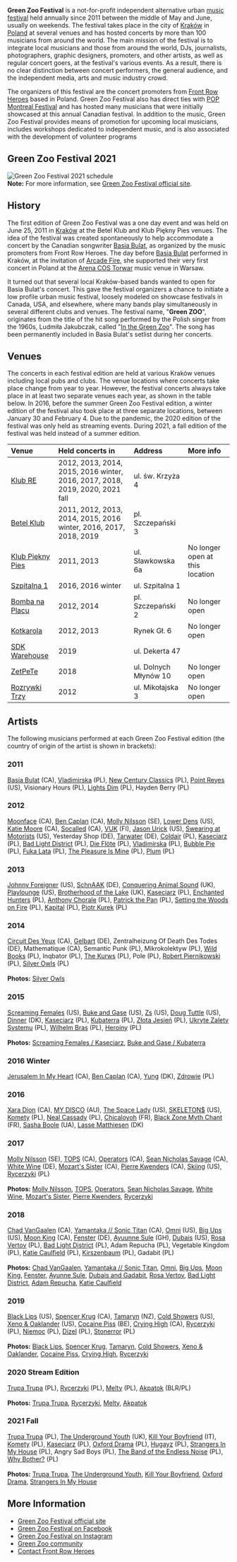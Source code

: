 **Green Zoo Festival** is a not-for-profit independent alternative urban [music festival](https://en.wikipedia.org/wiki/Music_festival) held annually since 2011 between the middle of May and June, usually on weekends. The festival takes place in the city of [Kraków](https://en.wikipedia.org/wiki/Krak%C3%B3w) in [Poland](https://en.wikipedia.org/wiki/Poland) at several venues and has hosted concerts by more than 100 musicians from around the world. The main mission of the festival is to integrate local musicians and those from around the world, DJs, journalists, photographers, graphic designers, promoters, and other artists, as well as regular concert goers, at the festival's various events. As a result, there is no clear distinction between concert performers, the general audience, and the independent media, arts and music industry crowd.

The organizers of this festival are the concert promoters from [Front Row Heroes](https://frontrowheroes.com/en/about-us/) based in Poland. Green Zoo Festival also has direct ties with [POP Montreal Festival](https://popmontreal.com/) and has hosted many musicians that were initially showcased at this annual Canadian festival. In addition to the music, Green Zoo Festival provides means of promotion for upcoming local musicians, includes workshops dedicated to independent music, and is also associated with the development of volunteer programs

## Green Zoo Festival 2021

![Green Zoo Festival 2021 schedule](https://gkutz.github.io/greenzoofestival/assets/GreenZoo2021Small.jpg  "Green Zoo Festival 2021 schedule")<br />
**Note:** For more information, see [Green Zoo Festival official site](https://greenzoofestival.pl/).

## History

The first edition of Green Zoo Festival was a one day event and was held on June 25, 2011 in [Kraków](https://en.wikipedia.org/wiki/Krak%C3%B3w) at the Betel Klub and Klub Piękny Pies venues. The idea of the festival was created spontaneously to help accommodate a concert by the Canadian songwriter [Basia Bulat](https://en.wikipedia.org/wiki/Basia_Bulat), as organized by the music promoters from Front Row Heroes. The day before [Basia Bulat](https://en.wikipedia.org/wiki/Basia_Bulat) performed in Kraków, at the invitation of [Arcade Fire](https://en.wikipedia.org/wiki/Arcade_Fire), she supported their very first concert in Poland at the [Arena COS Torwar](https://en.wikipedia.org/wiki/Torwar_Hall) music venue in Warsaw.

It turned out that several local Kraków-based bands wanted to open for Basia Bulat's concert. This gave the festival organizers a chance to initiate a low profile urban music festival, loosely modeled on showcase festivals in Canada, USA, and elsewhere, where many bands play simultaneously in several different clubs and venues. The festival name, "**Green ZOO**", originates from the title of the hit song performed by the Polish singer from the 1960s, Ludmiła Jakubczak, called "[In the Green Zoo](https://youtu.be/hqNlQLC1xNg)". The song has been permanently included in Basia Bulat's setlist during her concerts.

## Venues

The concerts in each festival edition are held at various Kraków venues including local pubs and clubs. The venue locations where concerts take place change from year to year. However, the festival concerts always take place in at least two separate venues each year, as shown in the table below. In 2016, before the summer Green Zoo Festival edition, a winter edition of the festival also took place at three separate locations, between January 30 and February 4. Due to the pandemic, the 2020 edition of the festival was only held as streaming events. During 2021, a fall edition of the festival was held instead of a summer edition.

| **Venue**    | **Held concerts in**    | **Address** | **More info** |
|:-------------|:----------|:-----------|:-----------|
| [Klub RE](https://www.facebook.com/klubre/) | 2012, 2013, 2014, 2015, 2016 winter, 2016, 2017, 2018, 2019, 2020, 2021 fall  | ul. św. Krzyża 4 | |
| [Betel Klub](https://www.facebook.com/betelpub/) | 2011, 2012, 2013, 2014, 2015, 2016 winter, 2016, 2017, 2018, 2019  | pl. Szczepański 3  |  |
| [Klub Piękny Pies](https://www.facebook.com/Klub-Pi%C4%99kny-Pies-186177181423533/) | 2011, 2013 | ul. Sławkowska 6a | No longer open at this location |
| [Szpitalna 1](https://www.facebook.com/szpitalna1/) | 2016, 2016 winter | ul. Szpitalna 1 | |
| [Bomba na Placu](https://www.facebook.com/bombanaplacu/) | 2012, 2014 | pl. Szczepański 2 | No longer open |
| [Kotkarola](https://www.facebook.com/pages/category/Country-Club---Clubhouse/KOTKAROLA-361891623830938/) | 2012, 2013 | Rynek Gł. 6 | No longer open |
| [SDK Warehouse](https://www.facebook.com/stk47warehouse/) | 2019 | ul. Dekerta 47 | |
| [ZetPeTe](https://www.facebook.com/zetpete.krk/) | 2018 | ul. Dolnych Młynów 10 | No longer open |
| [Rozrywki Trzy](https://www.facebook.com/rozrywki.trzy/) | 2012 | ul. Mikołajska 3 | No longer open |

## Artists

The following musicians performed at each Green Zoo Festival edition (the country of origin of the artist is shown in brackets):

### 2011
[Basia Bulat](https://en.wikipedia.org/wiki/Basia_Bulat) (CA), [Vladimirska](https://vladimirska.bandcamp.com/) (PL), [New Century Classics](https://newcenturyclassics.bandcamp.com/) (PL), [Point Reyes](https://wetnursepointreyes.bandcamp.com/) (US), Visionary Hours (PL), [Lights Dim](https://lightsdim.bandcamp.com/) (PL), Hayden Berry (PL)

### 2012
[Moonface](https://en.wikipedia.org/wiki/Moonface_(band)) (CA), [Ben Caplan](https://en.wikipedia.org/wiki/Ben_Caplan) (CA), [Molly Nilsson](https://en.wikipedia.org/wiki/Molly_Nilsson) (SE), [Lower Dens](https://en.wikipedia.org/wiki/Lower_Dens) (US), [Katie Moore](https://en.wikipedia.org/wiki/Katie_Moore) (CA), [Socalled](https://socalledmtl.bandcamp.com/) (CA), [VUK](https://vukmusic.bandcamp.com/) (FI), [Jason Urick](https://jasonurick.bandcamp.com/) (US), [Swearing at Motorists](https://swearingatmotorists.bandcamp.com/) (US), Yesterday Shop (DE), [Tarwater](https://tarwater.bandcamp.com/) (DE), [Coldair](https://coldair.bandcamp.com/) (PL), [Kaseciarz](https://kaseciarz.bandcamp.com/) (PL), [Bad Light District](https://badlightdistrict.bandcamp.com/) (PL), [Die Flöte](https://dieflote.bandcamp.com/) (PL), [Vladimirska](https://vladimirska.bandcamp.com/) (PL), [Bubble Pie](https://bubblepie.bandcamp.com/) (PL), [Fuka Lata](https://kondico.bandcamp.com/album/velvet-daze) (PL), [The Pleasure Is Mine](https://thepleasureismine.bandcamp.com/) (PL), [Plum](https://plumhoax.bandcamp.com/) (PL)

### 2013
[Johnny Foreigner](https://en.wikipedia.org/wiki/Johnny_Foreigner) (US), [SchnAAK](https://wakeupcolossus.bandcamp.com/) (DE), [Conquering Animal Sound](https://en.wikipedia.org/wiki/Conquering_Animal_Sound) (UK), [Playlounge](https://playlounge.bandcamp.com/) (US), [Brotherhood of the Lake](https://brotherhoodofthelake.bandcamp.com/) (UK), [Kaseciarz](https://kaseciarz.bandcamp.com/) (PL), [Enchanted Hunters](https://enchantedhunters.bandcamp.com/) (PL), [Anthony Chorale](https://anthonychorale.bandcamp.com/) (PL), [Patrick the Pan](https://patrickthepan.bandcamp.com/) (PL), [Setting the Woods on Fire](https://settingthewoodsonfire.bandcamp.com/) (PL), [Kapital](https://kapital0.bandcamp.com/) (PL), [Piotr Kurek](https://piotrkurek.bandcamp.com/) (PL)

### 2014
[Circuit Des Yeux](https://circuitdesyeux.bandcamp.com/) (CA), [Gelbart](https://gelbart.bandcamp.com/) (DE), Zentralheizung Of Death Des Todes (DE), Mathematique (CA), Semantic Punk (PL), Mikrokolektyw (PL), [Wild Books](https://wildbooks.bandcamp.com/) (PL), Inqbator (PL), [The Kurws](https://kurws.bandcamp.com/) (PL), Pole (PL), [Robert Piernikowski](https://robertpiernikowski.bandcamp.com/) (PL), [Silver Owls](https://thesilverowls.bandcamp.com/) (PL)<br /><br /> 
**Photos:** [Silver Owls](https://photos.app.goo.gl/YXJDuHHEapit5owe7)

### 2015
[Screaming Females](https://en.wikipedia.org/wiki/Screaming_Females) (US), [Buke and Gase](https://en.wikipedia.org/wiki/Buke_and_Gase) (US), [Zs](https://en.wikipedia.org/wiki/Zs_(band)) (US), [Doug Tuttle](https://dougtuttle.bandcamp.com/) (US), [Dinner](https://dinnerct.bandcamp.com/) (DK), [Kaseciarz](https://kaseciarz.bandcamp.com/) (PL), [Kubaterra](https://kubaterra.bandcamp.com/) (PL), [Złota Jesień](https://zlotajesien.bandcamp.com/) (PL), [Ukryte Zalety Systemu](https://uzs-ukrytezaletysystemu.bandcamp.com/) (PL), [Wilhelm Bras](https://wilhelmbras.bandcamp.com/) (PL), [Heroiny](https://dunnorecordings.bandcamp.com/album/ahh-ohh) (PL)<br /><br />
**Photos:** [Screaming Females / Kaseciarz](https://photos.app.goo.gl/4Ajm6yjtEXW2uSzp9), [Buke and Gase / Kubaterra](https://photos.app.goo.gl/6LaJjesHcbmYkNhP9) 

### 2016 Winter
[Jerusalem In My Heart](https://en.wikipedia.org/wiki/Jerusalem_In_My_Heart) (CA), [Ben Caplan](https://en.wikipedia.org/wiki/Ben_Caplan) (CA), [Yung](https://yungband.bandcamp.com/) (DK), [Zdrowie](https://zdrowie.bandcamp.com/releases) (PL)

### 2016
[Xara Dion](https://xarahdion.com/) (CA), [MY DISCO](https://mydisco.bandcamp.com/) (AU), [The Space Lady](https://en.wikipedia.org/wiki/The_Space_Lady) (US), [SKELETON$](https://skeletonstv.bandcamp.com/) (US), [Komety](https://komety.bandcamp.com/) (PL), [Neal Cassady](https://nealcassady.bandcamp.com/) (PL), [Chicaloyoh](https://chicaloyoh.bandcamp.com/) (FR), [Black Zone Myth Chant](https://editions-gravats.bandcamp.com/album/feng-shen-2) (FR), [Sasha Boole](https://sashaboole.bandcamp.com/) (UA), [Lasse Matthiesen](https://lassematthiessen.bandcamp.com/) (DK)

### 2017
[Molly Nilsson](https://en.wikipedia.org/wiki/Molly_Nilsson) (SE), [TOPS](https://en.wikipedia.org/wiki/TOPS_(band)) (CA), [Operators](https://operatorsband.bandcamp.com/) (CA), [Sean Nicholas Savage](https://en.wikipedia.org/wiki/Sean_Nicholas_Savage) (CA), [White Wine](https://wwine.bandcamp.com/) (DE), [Mozart's Sister](https://en.wikipedia.org/wiki/Cecile_Believe) (CA), [Pierre Kwenders](https://therealpierrekwenders.bandcamp.com/album/classe-tendresse) (CA), [Skiing](https://skiing.bandcamp.com/) (US), [Rycerzyki](https://rycerzyki.bandcamp.com/) (PL) <br /><br />
**Photos:** [Molly Nilsson](https://goo.gl/photos/e7vfGd3GSCg58FLm9), [TOPS](https://goo.gl/photos/czWif9H1xTmTeowXA), [Operators](https://goo.gl/photos/yYkYs9WrMuGRxhUj8), [Sean Nicholas Savage](https://goo.gl/photos/3SZvNG3vmZberuBMA), [White Wine](https://goo.gl/photos/orxQLkVsGubkXXJq9), [Mozart's Sister](https://goo.gl/photos/UwsCDn4zkjAdYb5k6), [Pierre Kwenders](https://goo.gl/photos/WHN7WYv2AnbiJG496), [Rycerzyki](https://goo.gl/photos/7vv7e3CtdsH2NvmBA)

### 2018
[Chad VanGaalen](https://en.wikipedia.org/wiki/Chad_VanGaalen) (CA), [Yamantaka // Sonic Titan](https://en.wikipedia.org/wiki/Yamantaka_//_Sonic_Titan) (CA),  [Omni](https://omniatl.bandcamp.com/) (US), [Big Ups](https://bigups.bandcamp.com) (US), [Moon King](https://en.wikipedia.org/wiki/Moon_King) (CA), [Fenster](https://fenster.bandcamp.com/) (DE), [Ayuunne Sule](https://ayuunesule.bandcamp.com/) (GH), [Dubais](https://dubais.bandcamp.com/) (US), [Rosa Vertov](https://rosavertov.bandcamp.com/) (PL), [Bad Light District](https://badlightdistrict.bandcamp.com/) (PL), Adam Repucha (PL), Vegetable Kingdom (PL), [Katie Caulfield](https://katiecaulfield.bandcamp.com/) (PL), [Kirszenbaum](https://kirszenbaum.bandcamp.com/) (PL), Gadabit (PL)<br /><br />
**Photos:** [Chad VanGaalen](https://photos.app.goo.gl/vpU83syA7T7ME6Sx9), [Yamantaka // Sonic Titan](https://photos.app.goo.gl/Fh38QajE35i1osRG9), [Omni](https://photos.app.goo.gl/hLYw8F4noqCKgzgq8), [Big Ups](https://photos.app.goo.gl/GPLnlHOcQeLFEeE22), [Moon King](https://photos.app.goo.gl/xcAo2tjkoRtP33gx6), [Fenster](https://photos.app.goo.gl/sCcGRiqBuDAf242X7), [Ayunne Sule](https://photos.app.goo.gl/dxMTD1tXPaQXXiMF8), [Dubais and Gadabit](https://photos.app.goo.gl/3YuvDNgwYDrNX8Rr8), [Rosa Vertov](https://photos.app.goo.gl/JNotVgNs8BY9aEyz1), [Bad Light District](https://photos.app.goo.gl/BFGky4sqMqJPyekX7), [Adam Repucha](https://photos.app.goo.gl/8tKAWmjtycwTmgQ88), [Katie Caulfield](https://photos.app.goo.gl/FvZ6Ty64HXnGS3yA9) 

### 2019
[Black Lips](https://en.wikipedia.org/wiki/Black_Lips) (US), [Spencer Krug](https://en.wikipedia.org/wiki/Moonface_(band)) (CA), [Tamaryn](https://en.wikipedia.org/wiki/Tamaryn) (NZ), [Cold Showers](https://coldshowers.bandcamp.com/) (US), [Xeno & Oaklander](https://xenoandoaklander.bandcamp.com/) (US), [Cocaine Piss](https://cocainepiss.bandcamp.com/) (BE), [Crying High](https://cryinghigh.bandcamp.com/) (CA), [Rycerzyki](https://rycerzyki.bandcamp.com/) (PL), [Niemoc](https://niemocniemoc.bandcamp.com/) (PL), [Dizel](https://dizel.bandcamp.com/) (PL), [Stonerror](https://stonerror.bandcamp.com/) (PL)<br /><br />
**Photos:** [Black Lips](https://photos.app.goo.gl/6W71weYzynFxnJgv7), [Spencer Krug](https://photos.app.goo.gl/CZKxxqzaXTpYcQjJ8), [Tamaryn](https://photos.app.goo.gl/L9WShrKu4zAc7gLr7), [Cold Showers](https://photos.app.goo.gl/43YwrsT1tq6pL1nA8), [Xeno & Oaklander](https://photos.app.goo.gl/yAHaaJv4NBj7LMSu5), [Cocaine Piss](https://photos.app.goo.gl/S6wreB8yPtmRZA4V9), [Crying High](https://photos.app.goo.gl/5Z3fd1TaD14RSWXn7), [Rycerzyki](https://photos.app.goo.gl/XrZ6FeW8ptrCNTEA8) 

### 2020 Stream Edition
[Trupa Trupa](https://en.wikipedia.org/wiki/Trupa_Trupa) (PL), [Rycerzyki](https://rycerzyki.bandcamp.com/) (PL), [Melty](https://meltygaze.bandcamp.com/releases) (PL), [Akpatok](https://akpatok.bandcamp.com/) (BLR/PL)<br /><br />
**Photos:** [Trupa Trupa](https://photos.app.goo.gl/6TcRRBymb7XDx4kF8), [Rycerzyki](https://photos.app.goo.gl/koHoMCBS36rTV7eb8), [Melty](https://photos.app.goo.gl/cdLrkPiN1CtjMNbK9), [Akpatok](https://photos.app.goo.gl/LyijjqFbaYtrwGrd9)

### 2021 Fall
[Trupa Trupa](https://en.wikipedia.org/wiki/Trupa_Trupa) (PL), [The Underground Youth](https://en.everybodywiki.com/The_Underground_Youth) (UK), [Kill Your Boyfriend](https://killyourboyfriend.bandcamp.com/) (IT), [Komety](https://komety.bandcamp.com/) (PL), [Kaseciarz](https://kaseciarz.bandcamp.com/) (PL), [Oxford Drama](https://oxforddrama.bandcamp.com/) (PL), [Hugayz](https://plusztapes.bandcamp.com/album/hugz-and-kissez) (PL), [Strangers In My House](https://strangersinmyhouse.bandcamp.com/) (PL), Angry Sad Boys (PL), [The Band of the Endless Noise](https://bandlessnoise.bandcamp.com/) (PL), [Why Bother?](https://whybother666.bandcamp.com/album/s-t) (PL)<br /><br />
**Photos:** [Trupa Trupa](https://photos.app.goo.gl/XayxY2LpeJCGomgK7), [The Underground Youth](https://photos.app.goo.gl/Cup7cnroUJVGdnN98), [Kill Your Boyfriend](https://photos.app.goo.gl/RERoGGSaw8wcYsN47), [Oxford Drama](https://photos.app.goo.gl/kN2PAkLZojNq2thD8), [Strangers In My House](https://photos.app.goo.gl/MMfHDUHN1cGYJqrb7)

## More Information

 - [Green Zoo Festival official site](https://greenzoofestival.pl/en/)
 - [Green Zoo Festival on Facebook](https://www.facebook.com/GreenZOOFestival/)
 - [Green Zoo Festival on Instagram](https://www.instagram.com/greenzoofestival/)
 - [Green Zoo community](https://greenzoofestival.pl/spolecznosc/)
 - [Contact Front Row Heroes](mailto:cyprian@frontrowheroes.com)
